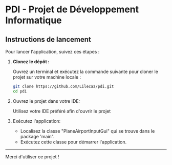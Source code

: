 # PDI - Projet de Développement Informatique

## Instructions de lancement

Pour lancer l'application, suivez ces étapes :

1. **Clonez le dépôt :**

   Ouvrez un terminal et exécutez la commande suivante pour cloner le projet sur votre machine locale :
   ```bash
   git clone https://github.com/Lilecaz/pdi.git
   cd pdi

2. Ouvrez le projet dans votre IDE:

    Utilisez votre IDE préféré afin d'ouvrir le projet
   
4. Exécutez l'application:
    - Localisez la classe "PlaneAirportInputGui" qui se trouve dans le package 'main'.
    - Exécutez cette classe pour démarrer l'application.

---

Merci d'utiliser ce projet !
